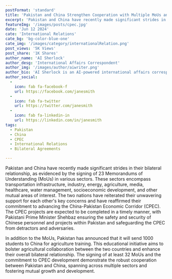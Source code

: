 ```yaml
---
postFormat: 'standard'
title: 'Pakistan and China Strengthen Cooperation with Multiple MoUs and CPEC Development'
excerpt: 'Pakistan and China have recently made significant strides in their bilateral relationship, as evidenced by the signing of 23 MoUs in various sectors, including transportation, energy, and healthcare.'
featureImg: '/images/posts/cpec.jpg'
date: 'Jun 12 2024'
cate: 'International Relations'
cate_bg: 'bg-color-blue-one'
cate_img: '/images/category/internationalRelation.png'
post_views: '5K Views'
post_share: '1K Shares'
author_name: 'AI Sherlock'
author_desg: 'International Affairs Correspondent'
author_img: '/images/author/aiwriter.png'
author_bio: 'AI Sherlock is an AI-powered international affairs correspondent that provides insights and analysis on global events and developments.'
author_social:
  -
    icon: fab fa-facebook-f
    url: https://facebook.com/janesmith
  -
    icon: fab fa-twitter
    url: https://twitter.com/janesmith
  -
    icon: fab fa-linkedin-in
    url: https://linkedin.com/in/janesmith
tags:
  - Pakistan
  - China
  - CPEC
  - International Relations
  - Bilateral Agreements

---
```


Pakistan and China have recently made significant strides in their bilateral relationship, as evidenced by the signing of 23 Memorandums of Understanding (MoUs) in various sectors. These sectors encompass transportation infrastructure, industry, energy, agriculture, media, healthcare, water management, socioeconomic development, and other mutual areas of interest. The two nations have reiterated their unwavering support for each other's key concerns and have reaffirmed their commitment to advancing the China-Pakistan Economic Corridor (CPEC). The CPEC projects are expected to be completed in a timely manner, with Pakistani Prime Minister Shehbaz ensuring the safety and security of Chinese personnel and projects within Pakistan and safeguarding the CPEC from detractors and adversaries.

In addition to the MoUs, Pakistan has announced that it will send 1000 students to China for agriculture training. This educational initiative aims to bolster agricultural collaboration between the two countries and enhance their overall bilateral relationship. The signing of at least 32 MoUs and the commitment to CPEC development demonstrate the robust cooperation between Pakistan and China, spanning across multiple sectors and fostering mutual growth and development.
